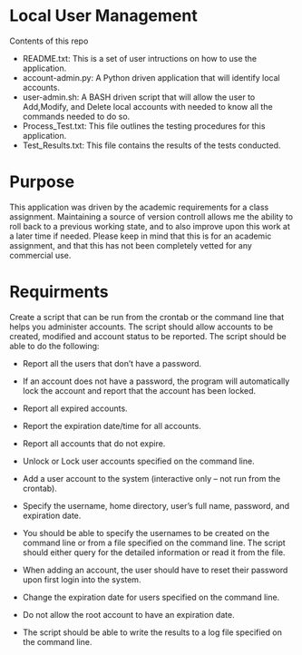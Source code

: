 # Local User Management
Contents of this repo
- README.txt: This is a set of user intructions on how to use the application.
- account-admin.py: A Python driven application that will identify local accounts.
- user-admin.sh: A BASH driven script that will allow the user to Add,Modify, and Delete local accounts with needed to know
  all the commands needed to do so.
- Process_Test.txt: This file outlines the testing procedures for this application.
- Test_Results.txt: This file contains the results of the tests conducted.
  
 # Purpose
 This application was driven by the academic requirements for a class assignment. Maintaining a source of version controll  allows me the ability to roll back to a previous working state, and to also improve upon this work at a later time if needed.
 Please keep in mind that this is for an academic assignment, and that this has not been completely vetted for any commercial use.  
 
 # Requirments 
Create a script that can be run from the crontab or the command line that helps you administer accounts. The
script should allow accounts to be created, modified and account status to be reported. The script should be able
to do the following:
- Report all the users that don’t have a password.
- If an account does not have a password, the program will automatically lock the account and
  report that the account has been locked.
- Report all expired accounts.
- Report the expiration date/time for all accounts.
- Report all accounts that do not expire.
- Unlock or Lock user accounts specified on the command line.
- Add a user account to the system (interactive only – not run from the crontab).
- Specify the username, home directory, user’s full name, password, and expiration date.

- You should be able to specify the usernames to be created on the command line or from a
  file specified on the command line. The script should either query for the detailed
  information or read it from the file.
- When adding an account, the user should have to reset their password upon first login into the
  system.
- Change the expiration date for users specified on the command line.
- Do not allow the root account to have an expiration date.
- The script should be able to write the results to a log file specified on the command line.
